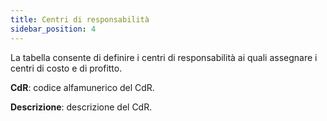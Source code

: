 ```yaml
---
title: Centri di responsabilità
sidebar_position: 4
---
```


La tabella consente di definire i centri di responsabilità ai quali assegnare i centri di costo e di profitto.

**CdR**: codice alfamunerico del CdR.

**Descrizione**: descrizione del CdR.